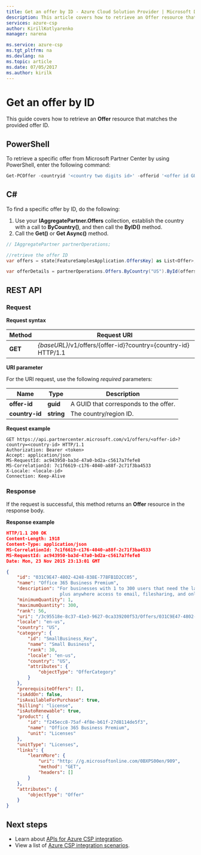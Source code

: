 ```yaml
---
title: Get an offer by ID - Azure Cloud Solution Provider | Microsoft Docs
description: This article covers how to retrieve an Offer resource that matches the provided offer ID.
services: azure-csp
author: KirillKotlyarenko
manager: narena

ms.service: azure-csp
ms.tgt_pltfrm: na
ms.devlang: na
ms.topic: article
ms.date: 07/05/2017
ms.author: kirilk
---
```


# Get an offer by ID

This guide covers how to retrieve an **Offer** resource that matches the provided offer ID.

## PowerShell

To retrieve a specific offer from Microsoft Partner Center by using PowerShell, enter the following command:

```powershell
Get-PCOffer -countryid '<country two digits id>' -offerid '<offer id GUID>'
```

## C#

To find a specific offer by ID, do the following:
1. Use your **IAggregatePartner.Offers** collection, establish the country with a call to **ByCountry()**, and then call the **ByID()** method. 
2. Call the **Get()** or **Get Async()** method.

```csharp
// IAggregatePartner partnerOperations;

//retrieve the offer ID
var offers = state[FeatureSamplesApplication.OffersKey] as List<Offer>;

var offerDetails = partnerOperations.Offers.ByCountry("US").ById(offers[0].Id).Get();
```

## REST API

### Request

**Request syntax**

|Method|Request URI|
|---|---|
|**GET**|*{baseURL}*/v1/offers/{offer-id}?country={country-id} HTTP/1.1|

**URI parameter**

For the URI request, use the following *required* parameters:

|Name|Type|Description|
|---|---|---|
|**offer-id**|**guid**|A GUID that corresponds to the offer.|
|**country-id**|**string**|The country/region ID.|

**Request example**

```http
GET https://api.partnercenter.microsoft.com/v1/offers/<offer-id>?country=<country-id> HTTP/1.1
Authorization: Bearer <token>
Accept: application/json
MS-RequestId: ac943950-ba3d-47a0-bd2a-c5617a7fefe8
MS-CorrelationId: 7c1f6619-c176-4040-a88f-2c71f3ba4533
X-Locale: <locale-id>
Connection: Keep-Alive
```

### Response

If the request is successful, this method returns an **Offer** resource in the response body.

**Response example**

```json
HTTP/1.1 200 OK
Content-Length: 1918
Content-Type: application/json
MS-CorrelationId: 7c1f6619-c176-4040-a88f-2c71f3ba4533
MS-RequestId: ac943950-ba3d-47a0-bd2a-c5617a7fefe8
Date: Mon, 23 Nov 2015 23:13:01 GMT

{
    "id": "031C9E47-4802-4248-838E-778FB1D2CC05",
    "name": "Office 365 Business Premium",
    "description": "For businesses with 1 to 300 users that need the latest desktop version of Office,
                    plus anywhere access to email, filesharing, and online conferencing.",
    "minimumQuantity": 1,
    "maximumQuantity": 300,
    "rank": 56,
    "uri": "/3c95518e-8c37-41e3-9627-0ca339200f53/Offers/031C9E47-4802-4248-838E-778FB1D2CC05",
    "locale": "en-us",
    "country": "US",
    "category": {
        "id": "SmallBusiness_Key",
        "name": "Small Business",
        "rank": 30,
        "locale": "en-us",
        "country": "US",
        "attributes": {
            "objectType": "OfferCategory"
        }
    },
    "prerequisiteOffers": [],
    "isAddOn": false,
    "isAvailableForPurchase": true,
    "billing": "license",
    "isAutoRenewable": true,
    "product": {
        "id": "f245ecc8-75af-4f8e-b61f-27d8114de5f3",
        "name": "Office 365 Business Premium",
        "unit": "Licenses"
    },
    "unitType": "Licenses",
    "links": {
        "learnMore": {
            "uri": "http: //g.microsoftonline.com/0BXPS00en/909",
            "method": "GET",
            "headers": []
        }
    },
    "attributes": {
        "objectType": "Offer"
    }
}
```

## Next steps

- Learn about [APIs for Azure CSP integration](../available-apis-overview.md).
- View a list of [Azure CSP integration scenarios](../integration-scenarios-list.md).
